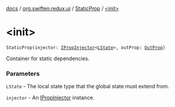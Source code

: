 [docs](../../index.md) / [org.swiften.redux.ui](../index.md) / [StaticProp](index.md) / [&lt;init&gt;](./-init-.md)

# &lt;init&gt;

`StaticProp(injector: `[`IPropInjector`](../-i-prop-injector/index.md)`<`[`LState`](index.md#LState)`>, outProp: `[`OutProp`](index.md#OutProp)`)`

Container for static dependencies.

### Parameters

`LState` - The local state type that the global state must extend from.

`injector` - An [IPropInjector](../-i-prop-injector/index.md) instance.